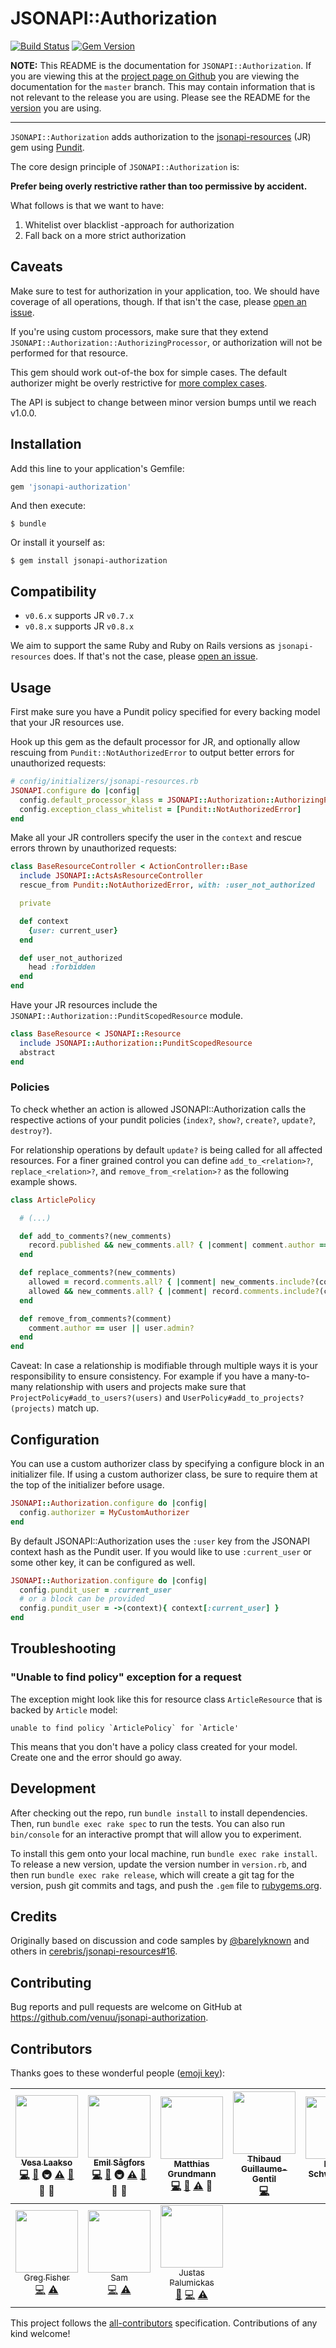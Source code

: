# JSONAPI::Authorization

[![Build Status](https://img.shields.io/travis/venuu/jsonapi-authorization/master.svg?style=flat&maxAge=3600)](https://travis-ci.org/venuu/jsonapi-authorization) [![Gem Version](https://img.shields.io/gem/v/jsonapi-authorization.svg?style=flat&maxAge=3600)](https://rubygems.org/gems/jsonapi-authorization)

**NOTE:** This README is the documentation for `JSONAPI::Authorization`. If you are viewing this at the
[project page on Github](https://github.com/venuu/jsonapi-authorization) you are viewing the documentation for the `master`
branch. This may contain information that is not relevant to the release you are using. Please see the README for the
[version](https://github.com/venuu/jsonapi-authorization/releases) you are using.

 ---

`JSONAPI::Authorization` adds authorization to the [jsonapi-resources][jr] (JR) gem using [Pundit][pundit].

  [jr]: https://github.com/cerebris/jsonapi-resources "A resource-focused Rails library for developing JSON API compliant servers."
  [pundit]: https://github.com/elabs/pundit "Minimal authorization through OO design and pure Ruby classes"

The core design principle of `JSONAPI::Authorization` is:

**Prefer being overly restrictive rather than too permissive by accident.**

What follows is that we want to have:

1. Whitelist over blacklist -approach for authorization
2. Fall back on a more strict authorization

## Caveats

Make sure to test for authorization in your application, too. We should have coverage of all operations, though. If that isn't the case, please [open an issue][issues].

If you're using custom processors, make sure that they extend `JSONAPI::Authorization::AuthorizingProcessor`, or authorization will not be performed for that resource.

This gem should work out-of-the box for simple cases. The default authorizer might be overly restrictive for [more complex cases][complex-case].

The API is subject to change between minor version bumps until we reach v1.0.0.

  [complex-case]: https://github.com/venuu/jsonapi-authorization/issues/15

## Installation

Add this line to your application's Gemfile:

```ruby
gem 'jsonapi-authorization'
```

And then execute:

    $ bundle

Or install it yourself as:

    $ gem install jsonapi-authorization

## Compatibility

* `v0.6.x` supports JR `v0.7.x`
* `v0.8.x` supports JR `v0.8.x`

We aim to support the same Ruby and Ruby on Rails versions as `jsonapi-resources` does. If that's not the case, please [open an issue][issues].

## Usage

First make sure you have a Pundit policy specified for every backing model that your JR resources use.

Hook up this gem as the default processor for JR, and optionally allow rescuing from `Pundit::NotAuthorizedError` to output better errors for unauthorized requests:

```ruby
# config/initializers/jsonapi-resources.rb
JSONAPI.configure do |config|
  config.default_processor_klass = JSONAPI::Authorization::AuthorizingProcessor
  config.exception_class_whitelist = [Pundit::NotAuthorizedError]
end
```

Make all your JR controllers specify the user in the `context` and rescue errors thrown by unauthorized requests:

```ruby
class BaseResourceController < ActionController::Base
  include JSONAPI::ActsAsResourceController
  rescue_from Pundit::NotAuthorizedError, with: :user_not_authorized

  private

  def context
    {user: current_user}
  end

  def user_not_authorized
    head :forbidden
  end
end
```

Have your JR resources include the `JSONAPI::Authorization::PunditScopedResource` module.

```ruby
class BaseResource < JSONAPI::Resource
  include JSONAPI::Authorization::PunditScopedResource
  abstract
end
```

### Policies

To check whether an action is allowed JSONAPI::Authorization calls the respective actions of your pundit policies
(`index?`, `show?`, `create?`, `update?`, `destroy?`).

For relationship operations by default `update?` is being called for all affected resources.
For a finer grained control you can define `add_to_<relation>?`, `replace_<relation>?`, and `remove_from_<relation>?`
as the following example shows.

```ruby
class ArticlePolicy

  # (...)

  def add_to_comments?(new_comments)
    record.published && new_comments.all? { |comment| comment.author == user }
  end

  def replace_comments?(new_comments)
    allowed = record.comments.all? { |comment| new_comments.include?(comment) || add_to_comments?([comment])}
    allowed && new_comments.all? { |comment| record.comments.include?(comment) || remove_from_comments?(comment) }
  end

  def remove_from_comments?(comment)
    comment.author == user || user.admin?
  end
end
```

Caveat: In case a relationship is modifiable through multiple ways it is your responsibility to ensure consistency.
For example if you have a many-to-many relationship with users and projects make sure that
`ProjectPolicy#add_to_users?(users)` and `UserPolicy#add_to_projects?(projects)` match up.

## Configuration

You can use a custom authorizer class by specifying a configure block in an initializer file. If using a custom authorizer class, be sure to require them at the top of the initializer before usage.

```ruby
JSONAPI::Authorization.configure do |config|
  config.authorizer = MyCustomAuthorizer
end
```

By default JSONAPI::Authorization uses the `:user` key from the JSONAPI context hash as the Pundit user. If you would like to use `:current_user` or some other key, it can be configured as well.

```ruby
JSONAPI::Authorization.configure do |config|
  config.pundit_user = :current_user
  # or a block can be provided
  config.pundit_user = ->(context){ context[:current_user] }
end
```

## Troubleshooting

### "Unable to find policy" exception for a request

The exception might look like this for resource class `ArticleResource` that is backed by `Article` model:

```
unable to find policy `ArticlePolicy` for `Article'
```

This means that you don't have a policy class created for your model. Create one and the error should go away.

## Development

After checking out the repo, run `bundle install` to install dependencies. Then, run `bundle exec rake spec` to run the tests. You can also run `bin/console` for an interactive prompt that will allow you to experiment.

To install this gem onto your local machine, run `bundle exec rake install`. To release a new version, update the version number in `version.rb`, and then run `bundle exec rake release`, which will create a git tag for the version, push git commits and tags, and push the `.gem` file to [rubygems.org](https://rubygems.org).

## Credits

Originally based on discussion and code samples by [@barelyknown](https://github.com/barelyknown) and others in [cerebris/jsonapi-resources#16](https://github.com/cerebris/jsonapi-resources/issues/16).

## Contributing

Bug reports and pull requests are welcome on GitHub at https://github.com/venuu/jsonapi-authorization.

  [issues]: https://github.com/venuu/jsonapi-authorization/issues

## Contributors

Thanks goes to these wonderful people ([emoji key](https://github.com/kentcdodds/all-contributors#emoji-key)):

<!-- ALL-CONTRIBUTORS-LIST:START - Do not remove or modify this section -->
| [<img src="https://avatars.githubusercontent.com/u/482561?v=3" width="100px;"/><br /><sub>Vesa Laakso</sub>](http://vesalaakso.com)<br />[💻](https://github.com/Venuu/jsonapi-authorization/commits?author=valscion) [📖](https://github.com/Venuu/jsonapi-authorization/commits?author=valscion) 🚇 [⚠️](https://github.com/Venuu/jsonapi-authorization/commits?author=valscion) [🐛](https://github.com/Venuu/jsonapi-authorization/issues?q=author%3Avalscion) 💬 👀 | [<img src="https://avatars.githubusercontent.com/u/562204?v=3" width="100px;"/><br /><sub>Emil Sågfors</sub>](https://github.com/lime)<br />[💻](https://github.com/Venuu/jsonapi-authorization/commits?author=lime) [📖](https://github.com/Venuu/jsonapi-authorization/commits?author=lime) 🚇 [⚠️](https://github.com/Venuu/jsonapi-authorization/commits?author=lime) [🐛](https://github.com/Venuu/jsonapi-authorization/issues?q=author%3Alime) 💬 👀 | [<img src="https://avatars.githubusercontent.com/u/1591161?v=3" width="100px;"/><br /><sub>Matthias Grundmann</sub>](https://github.com/matthias-g)<br />[💻](https://github.com/Venuu/jsonapi-authorization/commits?author=matthias-g) [📖](https://github.com/Venuu/jsonapi-authorization/commits?author=matthias-g) [⚠️](https://github.com/Venuu/jsonapi-authorization/commits?author=matthias-g) 💬 | [<img src="https://avatars.githubusercontent.com/u/1322?v=3" width="100px;"/><br /><sub>Thibaud Guillaume-Gentil</sub>](http://thibaud.gg)<br />[💻](https://github.com/Venuu/jsonapi-authorization/commits?author=thibaudgg) | [<img src="https://avatars.githubusercontent.com/u/71660?v=3" width="100px;"/><br /><sub>Daniel Schweighöfer</sub>](http://netsteward.net)<br />[💻](https://github.com/Venuu/jsonapi-authorization/commits?author=acid) | [<img src="https://avatars.githubusercontent.com/u/5076967?v=3" width="100px;"/><br /><sub>Bruno Sofiato</sub>](https://github.com/bsofiato)<br />[💻](https://github.com/Venuu/jsonapi-authorization/commits?author=bsofiato) | [<img src="https://avatars.githubusercontent.com/u/1896026?v=3" width="100px;"/><br /><sub>Adam Robertson</sub>](https://github.com/arcreative)<br />[📖](https://github.com/Venuu/jsonapi-authorization/commits?author=arcreative) |
| :---: | :---: | :---: | :---: | :---: | :---: | :---: |
| [<img src="https://avatars3.githubusercontent.com/u/4742306?v=3" width="100px;"/><br /><sub>Greg Fisher</sub>](https://github.com/gnfisher)<br />[💻](https://github.com/Venuu/jsonapi-authorization/commits?author=gnfisher) [⚠️](https://github.com/Venuu/jsonapi-authorization/commits?author=gnfisher) | [<img src="https://avatars3.githubusercontent.com/u/370182?v=3" width="100px;"/><br /><sub>Sam</sub>](http://samlh.com)<br />[💻](https://github.com/Venuu/jsonapi-authorization/commits?author=handlers) [⚠️](https://github.com/Venuu/jsonapi-authorization/commits?author=handlers) | [<img src="https://avatars0.githubusercontent.com/u/2738630?v=3" width="100px;"/><br /><sub>Justas Palumickas</sub>](https://jpalumickas.com)<br />[🐛](https://github.com/Venuu/jsonapi-authorization/issues?q=author%3Ajpalumickas) [💻](https://github.com/Venuu/jsonapi-authorization/commits?author=jpalumickas) [⚠️](https://github.com/Venuu/jsonapi-authorization/commits?author=jpalumickas) |
<!-- ALL-CONTRIBUTORS-LIST:END -->

This project follows the [all-contributors](https://github.com/kentcdodds/all-contributors) specification. Contributions of any kind welcome!